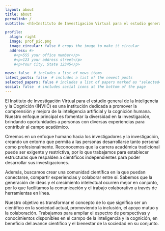 ```yaml
---
layout: about
title: about
permalink: /
subtitle: <h5>Instituto de Investigación Virtual para el estudio general de la Inteligencia y la Cognición<h5>

profile:
  align: right
  image: prof_pic.png
  image_circular: false # crops the image to make it circular
  address: #>
    #<p>555 your office number</p>
    #<p>123 your address street</p>
    #<p>Your City, State 12345</p>

news: false  # includes a list of news items
latest_posts: false  # includes a list of the newest posts
selected_papers: false # includes a list of papers marked as "selected={true}"
social: false  # includes social icons at the bottom of the page
---
```


El Instituto de Investigación Virtual para el estudio general de la Inteligencia y la Cognición (INVIIC) es una institución dedicada a promover la comprensión y mejora de la inteligencia artificial y la cognición humana. Nuestro enfoque principal es fomentar la diversidad en la investigación, brindando oportunidades a personas con diversas experiencias para contribuir al campo académico.

Creemos en un enfoque humano hacia los investigadores y la investigación, creando un entorno que permita a las personas desarrollarse tanto personal como profesionalmente. Reconocemos que la carrera académica tradicional puede ser exigente y restrictiva, por lo que trabajamos para establecer estructuras que respalden a científicos independientes para poder desarrollar sus investigaciones.

Además, buscamos crear una comunidad científica en la que puedan conectarse, compartir experiencias y colaborar entre sí. Sabemos que la generación de ideas y el crecimiento intelectual ocurren mejor en conjunto, por lo que facilitamos la comunicación y el trabajo colaborativo a través de herramientas en línea.

Nuestro objetivo es transformar el concepto de lo que significa ser un científico en la sociedad actual, promoviendo la inclusión, el apoyo mutuo y la colaboración. Trabajamos para ampliar el espectro de perspectivas y conocimientos disponibles en el campo de la inteligencia y la cognición, en beneficio del avance científico y el bienestar de la sociedad en su conjunto.


